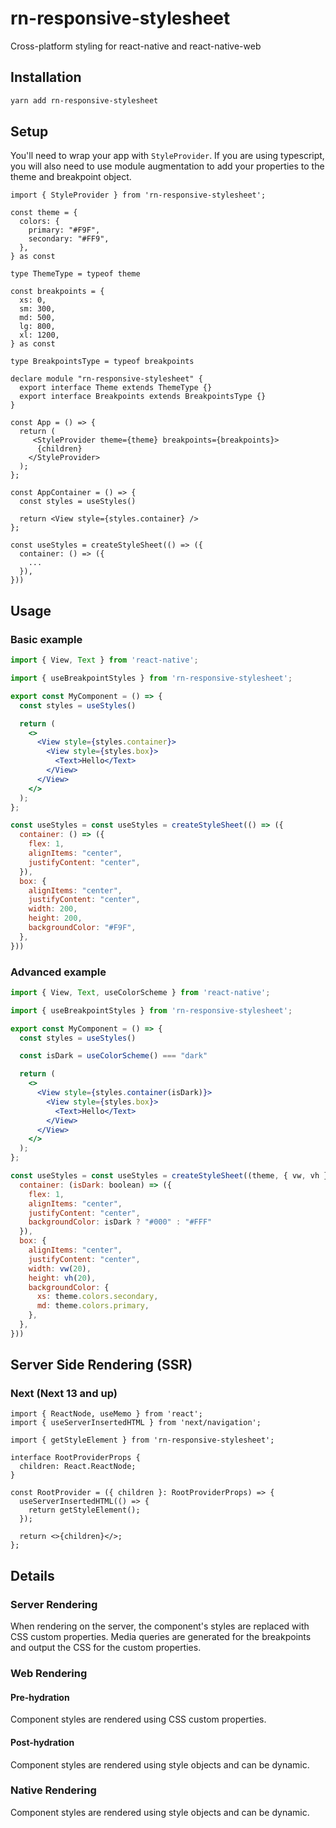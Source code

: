 # rn-responsive-stylesheet

Cross-platform styling for react-native and react-native-web

## Installation

```sh
yarn add rn-responsive-stylesheet
```

## Setup

You'll need to wrap your app with `StyleProvider`. If you are using typescript, you will also
need to use module augmentation to add your properties to the theme and breakpoint object.

```tsx
import { StyleProvider } from 'rn-responsive-stylesheet';

const theme = {
  colors: {
    primary: "#F9F",
    secondary: "#FF9",
  },
} as const

type ThemeType = typeof theme

const breakpoints = {
  xs: 0,
  sm: 300,
  md: 500,
  lg: 800,
  xl: 1200,
} as const

type BreakpointsType = typeof breakpoints

declare module "rn-responsive-stylesheet" {
  export interface Theme extends ThemeType {}
  export interface Breakpoints extends BreakpointsType {}
}

const App = () => {
  return (
     <StyleProvider theme={theme} breakpoints={breakpoints}>
      {children}
    </StyleProvider>
  );
};

const AppContainer = () => {
  const styles = useStyles()

  return <View style={styles.container} />
};

const useStyles = createStyleSheet(() => ({
  container: () => ({
    ...
  }),
}))
```

## Usage

### Basic example

```jsx
import { View, Text } from 'react-native';

import { useBreakpointStyles } from 'rn-responsive-stylesheet';

export const MyComponent = () => {
  const styles = useStyles()

  return (
    <>
      <View style={styles.container}>
        <View style={styles.box}>
          <Text>Hello</Text>
        </View>
      </View>
    </>
  );
};

const useStyles = const useStyles = createStyleSheet(() => ({
  container: () => ({
    flex: 1,
    alignItems: "center",
    justifyContent: "center",
  }),
  box: {
    alignItems: "center",
    justifyContent: "center",
    width: 200,
    height: 200,
    backgroundColor: "#F9F",
  },
}))
```

### Advanced example

```jsx
import { View, Text, useColorScheme } from 'react-native';

import { useBreakpointStyles } from 'rn-responsive-stylesheet';

export const MyComponent = () => {
  const styles = useStyles()

  const isDark = useColorScheme() === "dark"

  return (
    <>
      <View style={styles.container(isDark)}>
        <View style={styles.box}>
          <Text>Hello</Text>
        </View>
      </View>
    </>
  );
};

const useStyles = const useStyles = createStyleSheet((theme, { vw, vh }) => ({
  container: (isDark: boolean) => ({
    flex: 1,
    alignItems: "center",
    justifyContent: "center",
    backgroundColor: isDark ? "#000" : "#FFF"
  }),
  box: {
    alignItems: "center",
    justifyContent: "center",
    width: vw(20),
    height: vh(20),
    backgroundColor: {
      xs: theme.colors.secondary,
      md: theme.colors.primary,
    },
  },
}))
```

## Server Side Rendering (SSR)

### Next (Next 13 and up)

```tsx
import { ReactNode, useMemo } from 'react';
import { useServerInsertedHTML } from 'next/navigation';

import { getStyleElement } from 'rn-responsive-stylesheet';

interface RootProviderProps {
  children: React.ReactNode;
}

const RootProvider = ({ children }: RootProviderProps) => {
  useServerInsertedHTML(() => {
    return getStyleElement();
  });

  return <>{children}</>;
};
```

## Details

### Server Rendering

When rendering on the server, the component's styles are replaced with CSS custom properties. Media queries are generated for the breakpoints and output the CSS for the custom properties.

### Web Rendering

#### Pre-hydration

Component styles are rendered using CSS custom properties.

#### Post-hydration

Component styles are rendered using style objects and can be dynamic.

### Native Rendering

Component styles are rendered using style objects and can be dynamic.
